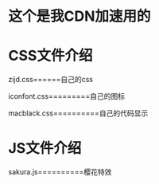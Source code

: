 # 这个是我CDN加速用的


# CSS文件介绍
zijd.css======自己的css

iconfont.css=========自己的图标

macblack.css==========自己的代码显示

# JS文件介绍

sakura.js==========樱花特效
